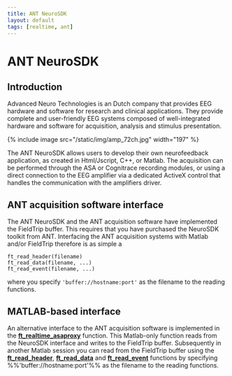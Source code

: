 ```yaml
---
title: ANT NeuroSDK
layout: default
tags: [realtime, ant]
---
```


# ANT NeuroSDK

## Introduction

Advanced Neuro Technologies is an Dutch company that provides EEG hardware and software for research and clinical applications. They provide complete and user-friendly EEG systems composed of well-integrated hardware and software for acquisition, analysis and stimulus presentation.

{% include image src="/static/img/amp_72ch.jpg" width="197" %}

The ANT NeuroSDK allows users to develop their own neurofeedback application, as created in Html/Jscript, C++, or Matlab. The acquisition can be performed through the ASA or Cognitrace recording modules, or using a direct connection to the EEG amplifier via a dedicated ActiveX control that handles the communication with the amplifiers driver.

## ANT acquisition software interface

The ANT NeuroSDK and the ANT acquisition software have implemented the FieldTrip buffer. This requires that you have purchased the NeuroSDK toolkit from ANT. Interfacing the ANT acquisition systems with Matlab and/or FieldTrip therefore is as simple a

    ft_read_header(filename)
    ft_read_data(filename, ...)
    ft_read_event(filename, ...)

where you specify `'buffer://hostname:port'` as the filename to the reading functions.

## MATLAB-based interface

An alternative interface to the ANT acquisition software is implemented in the **[ft_realtime_asaproxy](/reference/ft_realtime_asaproxy)** function. This Matlab-only function reads from the NeuroSDK interface and writes to the FieldTrip buffer. Subsequently in another Matlab session you can read from the FieldTrip buffer using the **[ft_read_header](/reference/ft_read_header)**, **[ft_read_data](/reference/ft_read_data)** and **[ft_read_event](/reference/ft_read_event)** functions by specifying %%'buffer://hostname:port'%% as the filename to the reading functions.
